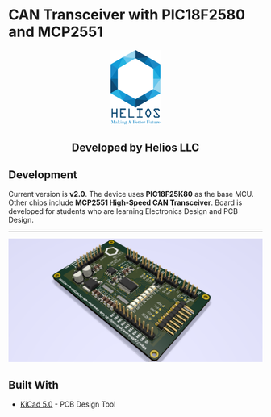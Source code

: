 # CAN Transceiver with PIC18F2580 and MCP2551

<p align="center"><img width=100 src="HeliosLogo.png"></p>
<h2 align="center"><strong>Developed by Helios LLC</strong></h2>

## Development
Current version is **v2.0**. The device uses **PIC18F25K80** as the base MCU. Other chips include **MCP2551 High-Speed CAN Transceiver**. Board is developed for students who are learning Electronics Design and PCB Design. 

---
<p align="center"><img src="Version-2.0.png"></p>

## Built With
* [KiCad 5.0](http://kicad-pcb.org) - PCB Design Tool
